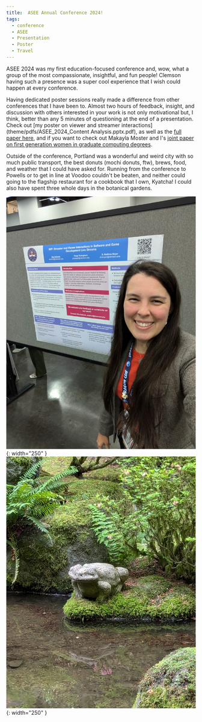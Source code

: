 ```yaml
---
title:  ASEE Annual Conference 2024!
tags:
  - conference
  - ASEE
  - Presentation
  - Poster
  - Travel
---
```

ASEE 2024 was my first education-focused conference and, wow, what a group of the most compassionate, insightful, and fun people! Clemson having such a presence was a super cool experience that I wish could happen at every conference.

Having dedicated poster sessions really made a difference from other conferences that I have been to. Almost two hours of feedback, insight, and discussion with others interested in your work is not only motivational but, I think, better than any 5 minutes of questioning at the end of a presentation. Check out [my poster on viewer and streamer interactions](theme/pdfs/ASEE_2024_Content Analysis.pptx.pdf), as well as the [full paper here](https://ella.dev/theme/pdfs/2024_ASEE_Stream-Content-Analysis.pdf), and if you want to check out Makayla Moster and I's [joint paper on first generation women in graduate computing degrees](theme/pdfs/2024_ASEE_compiling-resilience-a-study-on-first-generation-women-pursuing-computing-degrees.pdf).

Outside of the conference, Portland was a wonderful and weird city with so much public transport, the best donuts (mochi donuts, ftw), brews, food, and weather that I could have asked for. Running from the conference to Powells or to get in line at Voodoo couldn't be beaten, and neither could going to the flagship restaurant for a cookbook that I own, Kyatcha! I could also have spent three whole days in the botanical gardens. 


![Poster Presentation Ready!](/theme/img/portland2024_conf.jpg){: width="250" }
![Botanical Gardens Concrete Frog](/theme/img/portland2024_prsn.jpg){: width="250" }


